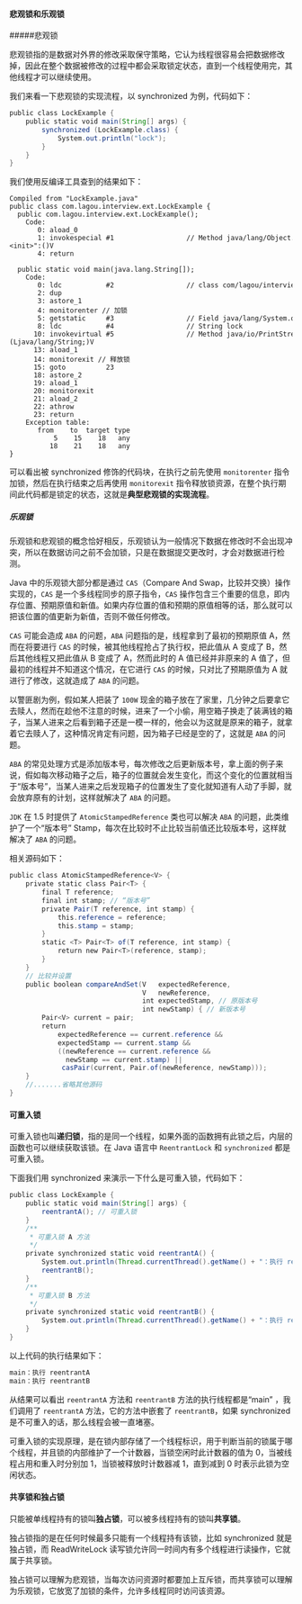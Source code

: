 

#### 悲观锁和乐观锁

#####悲观锁

悲观锁指的是数据对外界的修改采取保守策略，它认为线程很容易会把数据修改掉，因此在整个数据被修改的过程中都会采取锁定状态，直到一个线程使用完，其他线程才可以继续使用。

我们来看一下悲观锁的实现流程，以 synchronized 为例，代码如下：

```java
public class LockExample {
    public static void main(String[] args) {
        synchronized (LockExample.class) {
            System.out.println("lock");
        }
    }
}

```

我们使用反编译工具查到的结果如下：

```
Compiled from "LockExample.java"
public class com.lagou.interview.ext.LockExample {
  public com.lagou.interview.ext.LockExample();
    Code:
       0: aload_0
       1: invokespecial #1                  // Method java/lang/Object."<init>":()V
       4: return
 
  public static void main(java.lang.String[]);
    Code:
       0: ldc           #2                  // class com/lagou/interview/ext/LockExample
       2: dup
       3: astore_1
       4: monitorenter // 加锁
       5: getstatic     #3                  // Field java/lang/System.out:Ljava/io/PrintStream;
       8: ldc           #4                  // String lock
      10: invokevirtual #5                  // Method java/io/PrintStream.println:(Ljava/lang/String;)V
      13: aload_1
      14: monitorexit // 释放锁
      15: goto          23
      18: astore_2
      19: aload_1
      20: monitorexit
      21: aload_2
      22: athrow
      23: return
    Exception table:
       from    to  target type
           5    15    18   any
          18    21    18   any
}

```

可以看出被 synchronized 修饰的代码块，在执行之前先使用 `monitorenter` 指令加锁，然后在执行结束之后再使用 `monitorexit` 指令释放锁资源，在整个执行期间此代码都是锁定的状态，这就是**典型悲观锁的实现流程**。

##### 乐观锁

乐观锁和悲观锁的概念恰好相反，乐观锁认为一般情况下数据在修改时不会出现冲突，所以在数据访问之前不会加锁，只是在数据提交更改时，才会对数据进行检测。

Java 中的乐观锁大部分都是通过 `CAS`（Compare And Swap，比较并交换）操作实现的，`CAS` 是一个多线程同步的原子指令，`CAS` 操作包含三个重要的信息，即内存位置、预期原值和新值。如果内存位置的值和预期的原值相等的话，那么就可以把该位置的值更新为新值，否则不做任何修改。

`CAS` 可能会造成 `ABA` 的问题，`ABA` 问题指的是，线程拿到了最初的预期原值 A，然而在将要进行 `CAS` 的时候，被其他线程抢占了执行权，把此值从 A 变成了 B，然后其他线程又把此值从 B 变成了 A，然而此时的 A 值已经并非原来的 A 值了，但最初的线程并不知道这个情况，在它进行 `CAS` 的时候，只对比了预期原值为 A 就进行了修改，这就造成了 `ABA` 的问题。



以警匪剧为例，假如某人把装了 `100W` 现金的箱子放在了家里，几分钟之后要拿它去赎人，然而在趁他不注意的时候，进来了一个小偷，用空箱子换走了装满钱的箱子，当某人进来之后看到箱子还是一模一样的，他会以为这就是原来的箱子，就拿着它去赎人了，这种情况肯定有问题，因为箱子已经是空的了，这就是 `ABA` 的问题。

`ABA` 的常见处理方式是添加版本号，每次修改之后更新版本号，拿上面的例子来说，假如每次移动箱子之后，箱子的位置就会发生变化，而这个变化的位置就相当于“版本号”，当某人进来之后发现箱子的位置发生了变化就知道有人动了手脚，就会放弃原有的计划，这样就解决了 `ABA` 的问题。

`JDK` 在 1.5 时提供了 `AtomicStampedReference` 类也可以解决 `ABA` 的问题，此类维护了一个“版本号” Stamp，每次在比较时不止比较当前值还比较版本号，这样就解决了 `ABA` 的问题。

相关源码如下：

```java
public class AtomicStampedReference<V> {
    private static class Pair<T> {
        final T reference;
        final int stamp; // “版本号”
        private Pair(T reference, int stamp) {
            this.reference = reference;
            this.stamp = stamp;
        }
        static <T> Pair<T> of(T reference, int stamp) {
            return new Pair<T>(reference, stamp);
        }
    }
    // 比较并设置
    public boolean compareAndSet(V   expectedReference,
                                 V   newReference,
                                 int expectedStamp, // 原版本号
                                 int newStamp) { // 新版本号
        Pair<V> current = pair;
        return
            expectedReference == current.reference &&
            expectedStamp == current.stamp &&
            ((newReference == current.reference &&
              newStamp == current.stamp) ||
             casPair(current, Pair.of(newReference, newStamp)));
    }
    //.......省略其他源码
}

```

####  可重入锁

可重入锁也叫**递归锁**，指的是同一个线程，如果外面的函数拥有此锁之后，内层的函数也可以继续获取该锁。在 Java 语言中 `ReentrantLock` 和 `synchronized` 都是可重入锁。

下面我们用 synchronized 来演示一下什么是可重入锁，代码如下：

```java
public class LockExample {
    public static void main(String[] args) {
        reentrantA(); // 可重入锁
    }
    /**
     * 可重入锁 A 方法
     */
    private synchronized static void reentrantA() {
        System.out.println(Thread.currentThread().getName() + "：执行 reentrantA");
        reentrantB();
    }
    /**
     * 可重入锁 B 方法
     */
    private synchronized static void reentrantB() {
        System.out.println(Thread.currentThread().getName() + "：执行 reentrantB");
    }
}

```

以上代码的执行结果如下：

```java
main：执行 reentrantA
main：执行 reentrantB
```

从结果可以看出 `reentrantA` 方法和 `reentrantB` 方法的执行线程都是“main” ，我们调用了 `reentrantA` 方法，它的方法中嵌套了 `reentrantB`，如果 synchronized 是不可重入的话，那么线程会被一直堵塞。

可重入锁的实现原理，是在锁内部存储了一个线程标识，用于判断当前的锁属于哪个线程，并且锁的内部维护了一个计数器，当锁空闲时此计数器的值为 0，当被线程占用和重入时分别加 1，当锁被释放时计数器减 1，直到减到 0 时表示此锁为空闲状态。

####  共享锁和独占锁

只能被单线程持有的锁叫**独占锁**，可以被多线程持有的锁叫**共享锁**。

独占锁指的是在任何时候最多只能有一个线程持有该锁，比如 synchronized 就是独占锁，而 ReadWriteLock 读写锁允许同一时间内有多个线程进行读操作，它就属于共享锁。

独占锁可以理解为悲观锁，当每次访问资源时都要加上互斥锁，而共享锁可以理解为乐观锁，它放宽了加锁的条件，允许多线程同时访问该资源。